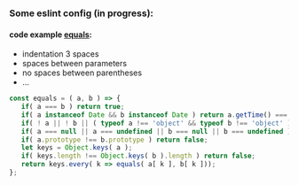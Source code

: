 ### Some eslint config (in progress):
#### code example [equals](https://github.com/30-seconds/30-seconds-of-code#equals-):
* indentation 3 spaces
* spaces between parameters
* no spaces between parentheses
* ...
```javascript
const equals = ( a, b ) => {
   if( a === b ) return true;
   if( a instanceof Date && b instanceof Date ) return a.getTime() === b.getTime();
   if( ! a || ! b || ( typeof a !== 'object' && typeof b !== 'object' )) return a === b;
   if( a === null || a === undefined || b === null || b === undefined ) return false;
   if( a.prototype !== b.prototype ) return false;
   let keys = Object.keys( a );
   if( keys.length !== Object.keys( b ).length ) return false;
   return keys.every( k => equals( a[ k ], b[ k ]));
};
```